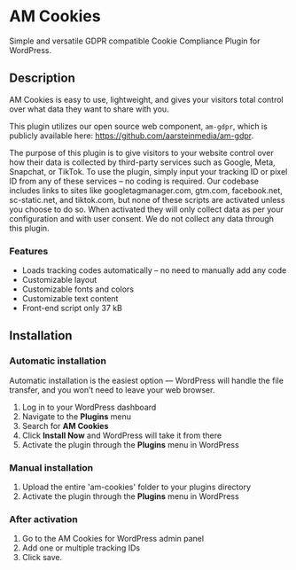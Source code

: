 # AM Cookies

Simple and versatile GDPR compatible Cookie Compliance Plugin for WordPress.

## Description

AM Cookies is easy to use, lightweight, and gives your visitors total control over what data they want to share with you.

This plugin utilizes our open source web component, `am-gdpr`, which is publicly available here: https://github.com/aarsteinmedia/am-gdpr.

The purpose of this plugin is to give visitors to your website control over how their data is collected by third-party services such as Google, Meta, Snapchat, or TikTok. To use the plugin, simply input your tracking ID or pixel ID from any of these services – no coding is required. Our codebase includes links to sites like googletagmanager.com, gtm.com, facebook.net, sc-static.net, and tiktok.com, but none of these scripts are activated unless you choose to do so. When activated they will only collect data as per your configuration and with user consent. We do not collect any data through this plugin.

### Features

- Loads tracking codes automatically – no need to manually add any code
- Customizable layout
- Customizable fonts and colors
- Customizable text content
- Front-end script only 37 kB

## Installation

### Automatic installation

Automatic installation is the easiest option — WordPress will handle the file transfer, and you won’t need to leave your web browser.

1. Log in to your WordPress dashboard
2. Navigate to the **Plugins** menu
3. Search for **AM Cookies**
4. Click **Install Now** and WordPress will take it from there
5. Activate the plugin through the **Plugins** menu in WordPress

### Manual installation

1. Upload the entire 'am-cookies' folder to your plugins directory
2. Activate the plugin through the **Plugins** menu in WordPress

### After activation

1. Go to the AM Cookies for WordPress admin panel
2. Add one or multiple tracking IDs
3. Click save.